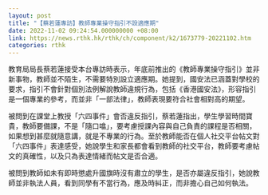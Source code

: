 ```yaml
---
layout: post
title: "【蔡若蓮專訪】教師專業操守指引不設適應期"
date: 2022-11-02 09:24:54.000000000 +08:00
link: https://news.rthk.hk/rthk/ch/component/k2/1673779-20221102.htm
categories: rthk
---
```


教育局局長蔡若蓮接受本台專訪時表示，年底前推出的《教師專業操守指引》並非新事物，教師並不陌生，不需要特別設立適應期。她提到，國安法已涵蓋對學校的要求，指引不會針對個別法例解說教師違規行為，包括《香港國安法》，形容指引是一個專業的參考，而並非「一部法律」，教師表現要符合社會相對高的期望。

被問到在課堂上教授「六四事件」會否違反指引，蔡若蓮指出，學生學習時間寶貴，教師要備課，不是「隨口噏」，要考慮授課內容與自己負責的課程是否相關，如果想到甚麼就隨意講，就是不專業的行為。至於教師能否在個人社交平台帖文對「六四事件」表達感受，她說學生和家長都會看到教師的社交平台，教師要考慮帖文的真確性，以及只為表達情緒而帖文是否合適。

被問到教師如未有即時懲處升國旗時沒有肅立的學生，是否亦屬違反指引，她說教師並非執法人員，看到同學有不當行為，應及時糾正，而非擔心自己如何執法。
